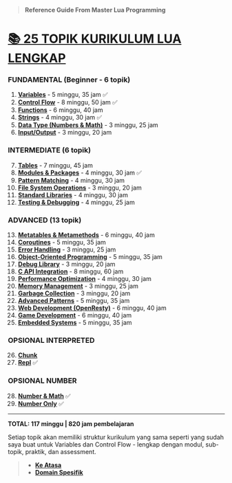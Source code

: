 > **Reference Guide From Master Lua Programming**

# **[📚 25 TOPIK KURIKULUM LUA LENGKAP][0]**

### **FUNDAMENTAL (Beginner - 6 topik)**

1. **[Variables][1]** - 5 minggu, 35 jam ✅
2. **[Control Flow][2]** - 8 minggu, 50 jam ✅
3. **[Functions][3]** - 6 minggu, 40 jam
4. **[Strings][4]** - 4 minggu, 30 jam ✅
5. **[Data Type (Numbers & Math)][5]** - 3 minggu, 25 jam
6. **[Input/Output][6]** - 3 minggu, 20 jam

### **INTERMEDIATE (6 topik)**

7. **[Tables][7]** - 7 minggu, 45 jam
8. **[Modules & Packages][8]** - 4 minggu, 30 jam ✅
9. **[Pattern Matching][9]** - 4 minggu, 30 jam
10. **[File System Operations][10]** - 3 minggu, 20 jam
11. **[Standard Libraries][11]** - 4 minggu, 30 jam
12. **[Testing & Debugging][12]** - 4 minggu, 25 jam

### **ADVANCED (13 topik)**

13. **[Metatables & Metamethods][13]** - 6 minggu, 40 jam
14. **[Coroutines][14]** - 5 minggu, 35 jam
15. **[Error Handling][15]** - 3 minggu, 25 jam
16. **[Object-Oriented Programming][16]** - 5 minggu, 35 jam
17. **[Debug Library][17]** - 3 minggu, 20 jam
18. **[C API Integration][18]** - 8 minggu, 60 jam
19. **[Performance Optimization][19]** - 4 minggu, 30 jam
20. **[Memory Management][20]** - 3 minggu, 25 jam
21. **[Garbage Collection][21]** - 3 minggu, 20 jam
22. **[Advanced Patterns][22]** - 5 minggu, 35 jam
23. **[Web Development (OpenResty)][23]** - 6 minggu, 40 jam
24. **[Game Development][24]** - 6 minggu, 40 jam
25. **[Embedded Systems][25]** - 5 minggu, 35 jam

### **OPSIONAL INTERPRETED**

26. **[Chunk][26]**
27. **[Repl][27]** ✅

### **OPSIONAL NUMBER**

28. **[Number & Math][28]** ✅
29. **[Number Only][29]** ✅

---

**TOTAL: 117 minggu | 820 jam pembelajaran**

Setiap topik akan memiliki struktur kurikulum yang sama seperti yang sudah saya buat untuk Variables dan Control Flow - lengkap dengan modul, sub-topik, praktik, dan assessment.

> - **[Ke Atasa](#)**
> - **[Domain Spesifik][domain]**

[0]: ../README.md
[1]: ../materi/dasar/variabel/README.md
[2]: ../materi/dasar/kontrol-flow/README.md
[3]: ../materi/dasar/function/README.md
[4]: ../materi/dasar/string/README.md
[5]: ../materi/dasar/tipe-data/README.md
[6]: ../materi/dasar/input-output/README.md
[7]: ../materi/intermediate/tables/README.md
[8]: ../materi/intermediate/modules-and-packages/README.md
[9]: ../materi/intermediate/pattern-matching/README.md
[10]: ../materi/intermediate/file-system-operations/README.md
[11]: ../materi/intermediate/standard-libraries/README.md
[12]: ../materi/intermediate/testing-and-debugging/README.md
[13]: ../materi/advanced/metatables-and-metamethods/README.md
[14]: ../materi/advanced/coroutines/README.md
[15]: ../materi/advanced/errorh-andling/README.md
[16]: ../materi/OOP/README.md
[17]: ../materi/advanced/debug-library/README.md
[18]: ../materi/advanced/C-API-Integration/README.md
[19]: ../materi/advanced/performance-optimization/README.md
[20]: ../materi/advanced/memory-management/README.md
[21]: ../materi/advanced/garbage-collection/README.md
[22]: ../materi/advanced/advanced-patterns/README.md
[23]: ../materi/advanced/web-development/README.md
[24]: ../materi/advanced/game-development/README.md
[25]: ../materi/advanced/embedded-systems/README.md
[26]: ../materi/dasar/chunk/README.md
[27]: ../materi/dasar/repl/README.md
[28]: ../materi/dasar/tipe-data/number/README.md
[29]: ../materi/dasar/tipe-data/number/reference-guide/README.md
[domain]: ../../../README.md
